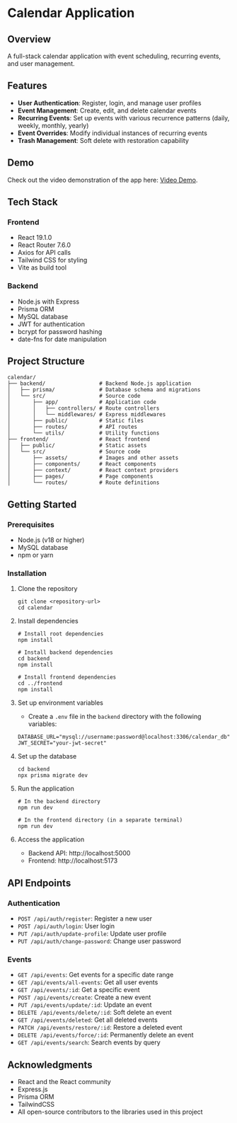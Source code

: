 # Calendar Application

## Overview

A full-stack calendar application with event scheduling, recurring events, and user management.

## Features

- **User Authentication**: Register, login, and manage user profiles
- **Event Management**: Create, edit, and delete calendar events
- **Recurring Events**: Set up events with various recurrence patterns (daily, weekly, monthly, yearly)
- **Event Overrides**: Modify individual instances of recurring events
- **Trash Management**: Soft delete with restoration capability

## Demo

Check out the video demonstration of the app here: [Video Demo]().

## Tech Stack

### Frontend
- React 19.1.0
- React Router 7.6.0
- Axios for API calls
- Tailwind CSS for styling
- Vite as build tool

### Backend
- Node.js with Express
- Prisma ORM
- MySQL database
- JWT for authentication
- bcrypt for password hashing
- date-fns for date manipulation

## Project Structure

```
calendar/
├── backend/                 # Backend Node.js application
│   ├── prisma/              # Database schema and migrations
│   └── src/                 # Source code
│       ├── app/             # Application code
│       │   ├── controllers/ # Route controllers
│       │   └── middlewares/ # Express middlewares
│       ├── public/          # Static files
│       ├── routes/          # API routes
│       └── utils/           # Utility functions
├── frontend/                # React frontend
│   ├── public/              # Static assets
│   └── src/                 # Source code
│       ├── assets/          # Images and other assets
│       ├── components/      # React components
│       ├── context/         # React context providers
│       ├── pages/           # Page components
│       └── routes/          # Route definitions
```

## Getting Started

### Prerequisites

- Node.js (v18 or higher)
- MySQL database
- npm or yarn

### Installation

1. Clone the repository
   ```
   git clone <repository-url>
   cd calendar
   ```

2. Install dependencies
   ```
   # Install root dependencies
   npm install
   
   # Install backend dependencies
   cd backend
   npm install
   
   # Install frontend dependencies
   cd ../frontend
   npm install
   ```

3. Set up environment variables
   - Create a `.env` file in the `backend` directory with the following variables:
   ```
   DATABASE_URL="mysql://username:password@localhost:3306/calendar_db"
   JWT_SECRET="your-jwt-secret"
   ```

4. Set up the database
   ```
   cd backend
   npx prisma migrate dev
   ```

5. Run the application
   ```
   # In the backend directory
   npm run dev
   
   # In the frontend directory (in a separate terminal)
   npm run dev
   ```

6. Access the application
   - Backend API: http://localhost:5000
   - Frontend: http://localhost:5173

## API Endpoints

### Authentication
- `POST /api/auth/register`: Register a new user
- `POST /api/auth/login`: User login
- `PUT /api/auth/update-profile`: Update user profile
- `PUT /api/auth/change-password`: Change user password

### Events
- `GET /api/events`: Get events for a specific date range
- `GET /api/events/all-events`: Get all user events
- `GET /api/events/:id`: Get a specific event
- `POST /api/events/create`: Create a new event
- `PUT /api/events/update/:id`: Update an event
- `DELETE /api/events/delete/:id`: Soft delete an event
- `GET /api/events/deleted`: Get all deleted events
- `PATCH /api/events/restore/:id`: Restore a deleted event
- `DELETE /api/events/force/:id`: Permanently delete an event
- `GET /api/events/search`: Search events by query

## Acknowledgments

- React and the React community
- Express.js
- Prisma ORM
- TailwindCSS
- All open-source contributors to the libraries used in this project
